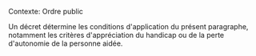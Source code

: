 Contexte: Ordre public

Un décret détermine les conditions d'application du présent paragraphe, notamment les critères d'appréciation du handicap ou de la perte d'autonomie de la personne aidée.